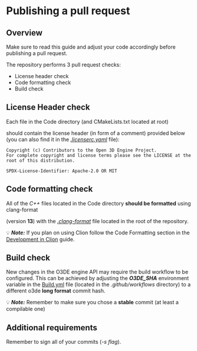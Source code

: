# Publishing a pull request

## Overview
Make sure to read this guide and adjust your code accordingly before publishing a pull request.

The repository performs 3 pull request checks:

- License header check
- Code formatting check
- Build check

## License Header check

Each file in the Code directory (and CMakeLists.txt located at root)

should contain the license header (in form of a comment) provided below (you can also find it in the *[.licenserc.yaml](https://github.com/RobotecAI/o3de-ros2-gem/blob/development/.licenserc.yaml)* file):

```
Copyright (c) Contributors to the Open 3D Engine Project.
For complete copyright and license terms please see the LICENSE at the root of this distribution.

SPDX-License-Identifier: Apache-2.0 OR MIT
```

## Code formatting check

All of the *C++* files located in the Code directory **should be formatted** using clang-format 

(version **13**) with the *[.clang-format](https://github.com/RobotecAI/o3de-ros2-gem/blob/development/.clang-format)* file located in the root of the repository.

💡 ***Note:*** If you plan on using Clion follow the Code Formatting section in the [Development in Clion](docs/static/development_in_clion.md) guide.

## Build check

New changes in the O3DE engine API may require the build workflow to be configured. This can be achieved by adjusting the ***O3DE_SHA*** environment variable in the [Build.yml](https://github.com/RobotecAI/o3de-ros2-gem/blob/development/.github/workflows/Build.yml) file (located in the *.github/workflows* directory) to a different o3de **long format** commit hash.

💡 ***Note:*** Remember to make sure you chose a **stable** commit (at least a compilable one)

## Additional requirements

Remember to sign all of your commits (*-s flag*).